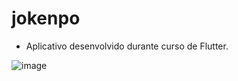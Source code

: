 # jokenpo



- Aplicativo desenvolvido durante curso de Flutter.

![image](https://user-images.githubusercontent.com/39925526/149040423-0e64d2d2-24a0-41b8-82ce-cddb78574a8e.png)
